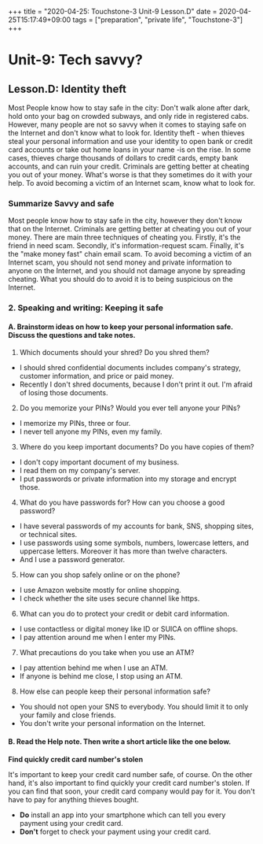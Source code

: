 +++
title =  "2020-04-25: Touchstone-3 Unit-9 Lesson.D"
date = 2020-04-25T15:17:49+09:00
tags = ["preparation", "private life", "Touchstone-3"]
+++

# Unit-9: Tech savvy?
## Lesson.D: Identity theft

Most People know how to stay safe in the city: Don't walk alone after dark,
hold onto your bag on crowded subways, and only ride in registered cabs.
However, many people are not so savvy when it comes to staying safe on the Internet
and don't know what to look for.
Identity theft - when thieves steal your personal information and
use your identity to open bank or credit card accounts or
take out home loans in your name -is on the rise.
In some cases, thieves charge thousands of dollars to credit cards,
empty bank accounts, and can ruin your credit.
Criminals are getting better at cheating you out of your money.
What's worse is that they sometimes do it with your help.
To avoid becoming a victim of an Internet scam, know what to look for.

### Summarize Savvy and safe

Most people know how to stay safe in the city, however they don't know that on the Internet.
Criminals are getting better at cheating you out of your money.
There are main three techniques of cheating you.
Firstly, it's the friend in need scam.
Secondly, it's information-request scam.
Finally, it's the "make money fast" chain email scam.
To avoid becoming a victim of an Internet scam,
you should not send money and private information to anyone on the Internet,
and you should not damage anyone by spreading cheating.
What you should do to avoid it is to being suspicious on the Internet.

### 2. Speaking and writing: Keeping it safe

#### A. Brainstorm ideas on how to keep your personal information safe. Discuss the questions and take notes.

1. Which documents should your shred? Do you shred them?
  - I should shred confidential documents includes company's strategy, customer information,
    and price or paid money.
  - Recently I don't shred documents, because I don't print it out.
    I'm afraid of losing those documents.
2. Do you memorize your PINs? Would you ever tell anyone your PINs?
  - I memorize my PINs, three or four.
  - I never tell anyone my PINs, even my family. 
3. Where do you keep important documents? Do you have copies of them?
  - I don't copy important document of my business.
  - I read them on my company's server.
  - I put passwords or private information into my storage and encrypt those.
4. What do you have passwords for? How can you choose a good password?
  - I have several passwords of my accounts for bank, SNS, shopping sites, or technical sites.
  - I use passwords using some symbols, numbers, lowercase letters, and uppercase letters.
    Moreover it has more than twelve characters.
  - And I use a password generator.
5. How can you shop safely online or on the phone?
  - I use Amazon website mostly for online shopping.
  - I check whether the site uses secure channel like https.
6. What can you do to protect your credit or debit card information.
  - I use contactless or digital money like ID or SUICA on offline shops.
  - I pay attention around me when I enter my PINs.
7. What precautions do you take when you use an ATM?
  - I pay attention behind me when I use an ATM.
  - If anyone is behind me close, I stop using an ATM.
8. How else can people keep their personal information safe?
  - You should not open your SNS to everybody.
    You should limit it to only your family and close friends.
  - You don't write your personal information on the Internet.

#### B. Read the Help note. Then write a short article like the one below.

**Find quickly credit card number's stolen**

It's important to keep your credit card number safe, of course.
On the other hand, it's also important to find quickly your credit card number's stolen.
If you can find that soon, your credit card company would pay for it.
You don't have to pay for anything thieves bought.

* **Do** install an app into your smartphone which can tell you every payment using your credit card.
* **Don't** forget to check your payment using your credit card.


